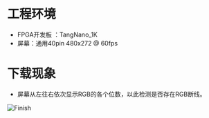 # 工程环境

+ FPGA开发板 ：TangNano_1K
+ 屏幕：通用40pin 480x272 @ 60fps



# 下载现象

+ 屏幕从左往右依次显示RGB的各个位数，以此检测是否存在RGB断线。

![Finish](Finish.png)
